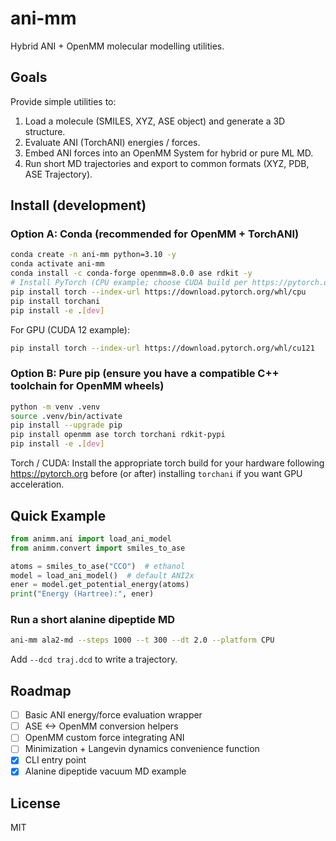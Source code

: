 # ani-mm

Hybrid ANI + OpenMM molecular modelling utilities.

## Goals

Provide simple utilities to:

1. Load a molecule (SMILES, XYZ, ASE object) and generate a 3D structure.
2. Evaluate ANI (TorchANI) energies / forces.
3. Embed ANI forces into an OpenMM System for hybrid or pure ML MD.
4. Run short MD trajectories and export to common formats (XYZ, PDB, ASE Trajectory).

## Install (development)

### Option A: Conda (recommended for OpenMM + TorchANI)

```bash
conda create -n ani-mm python=3.10 -y
conda activate ani-mm
conda install -c conda-forge openmm=8.0.0 ase rdkit -y
# Install PyTorch (CPU example; choose CUDA build per https://pytorch.org)
pip install torch --index-url https://download.pytorch.org/whl/cpu
pip install torchani
pip install -e .[dev]
```

For GPU (CUDA 12 example):

```bash
pip install torch --index-url https://download.pytorch.org/whl/cu121
```

### Option B: Pure pip (ensure you have a compatible C++ toolchain for OpenMM wheels)

```bash
python -m venv .venv
source .venv/bin/activate
pip install --upgrade pip
pip install openmm ase torch torchani rdkit-pypi
pip install -e .[dev]
```

Torch / CUDA: Install the appropriate torch build for your hardware following <https://pytorch.org> before (or after) installing `torchani` if you want GPU acceleration.

## Quick Example

```python
from animm.ani import load_ani_model
from animm.convert import smiles_to_ase

atoms = smiles_to_ase("CCO")  # ethanol
model = load_ani_model()  # default ANI2x
ener = model.get_potential_energy(atoms)
print("Energy (Hartree):", ener)
```

### Run a short alanine dipeptide MD

```bash
ani-mm ala2-md --steps 1000 --t 300 --dt 2.0 --platform CPU
```

Add `--dcd traj.dcd` to write a trajectory.

## Roadmap

- [ ] Basic ANI energy/force evaluation wrapper
- [ ] ASE <-> OpenMM conversion helpers
- [ ] OpenMM custom force integrating ANI
- [ ] Minimization + Langevin dynamics convenience function
- [x] CLI entry point
- [x] Alanine dipeptide vacuum MD example

## License
MIT
